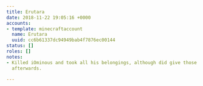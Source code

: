 ```yaml
---
title: Erutara
date: 2018-11-22 19:05:16 +0000
accounts:
- template: minecraftaccount
  name: Erutara
  uuid: cc6b61337dc94949bab4f7876ec00144
status: []
roles: []
notes:
- Killed iOminous and took all his belongings, although did give those items back
  afterwards.

---
```

